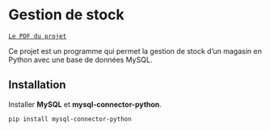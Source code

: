 # Gestion de stock

[`Le PDF du projet`](https://drive.google.com/file/d/16ARN-qHCtG63jnF7hNIaqoe4OMkZz3mi/view)

Ce projet est un programme qui permet la gestion de stock d’un magasin en Python avec une base de données MySQL.

## Installation
Installer <b>MySQL</b> et <b>mysql-connector-python</b>.
```
pip install mysql-connector-python
```
